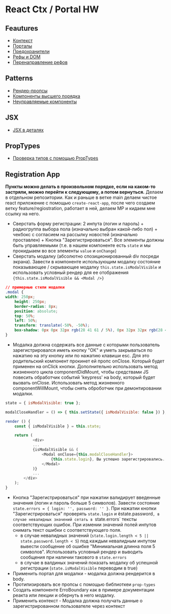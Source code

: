 # React Ctx / Portal HW

## Feautures
- [Контекст](https://ru.reactjs.org/docs/context.html)
- [Порталы](https://ru.reactjs.org/docs/portals.html)
- [Предохранители](https://ru.reactjs.org/docs/error-boundaries.html)
- [Рефы и DOM](https://ru.reactjs.org/docs/refs-and-the-dom.html)
- [Перенаправление рефов](https://ru.reactjs.org/docs/forwarding-refs.html)

## Patterns
- [Рендер-пропсы](https://ru.reactjs.org/docs/render-props.html)
- [Компоненты высшего порядка](https://ru.reactjs.org/docs/higher-order-components.html)
- [Неуправляемые компоненты](https://ru.reactjs.org/docs/uncontrolled-components.html)

## JSX
- [JSX в деталях](https://ru.reactjs.org/docs/jsx-in-depth.html)

## PropTypes
- [Проверка типов с помощью PropTypes](https://ru.reactjs.org/docs/typechecking-with-proptypes.html)

## Registration App
**Пункты можно делать в произвольном порядке, если на каком-то застряли, можно перейти к следующему, а потом вернуться.**
Делаем в отдельном репозитории. Как и раньше в ветке main делаем чистое react приложение с помощью `create-react-app`, после чего создаем ветку feature/regiostration, работает в ней, делаем МР и кидаем мне ссылку на него.
- Сверстать форму регистрации: 2 инпута (логин и пароль) + радиогруппа выбора пола (изначально выбран какой-либо пол) + чекбокс с согласием на рассылку новостей (изначально проставлен) + Кнопка "Зарегистрироваться". Все элементы должны быть управляемыми (т.е. в нашем компоненте есть `state` и мы прокидыаем во все элементы `value` и `onChange`)
- Сверстать модалку (абсолютно спозиционированный div посреди экрана). Завести в компоненте использующим модалку состояние показывающее / скрывающее модалку `this.state.isModalVisible` и использовать условный рендер для ее отображения `{this.state.isModalVisible && <Modal />}`
```css
// примерные стили модалки
.modal {
width: 250px;
    height: 250px;
    border-radius: 8px;
    position: absolute;
    top: 50%;
    left: 50%;
    transform: translate(-50%, -50%);
    box-shadow: 0px 0px 32px rgb(28 41 61 / 5%), 0px 32px 32px rgb(28 41 61 / 6%);
}
```
- Модалка должна содержать все данные с которыми пользователь зарегистрировался иметь кнопку "ОК" и уметь закрываться по нажатию на эту кнопку или по нажатию клавиши esc. Для это родительский компонент прокинет ей пропс onClose. Который будет применен на onClick кнопки. Дополнительно использовать метод жизненного цикла componentDidMount, чтобы средствами JS повесить обработчик событий 'keypress' на body, который будет вызвать onClose. Использовать метод жизненного componentWillMount, чтобы снять оброботчик при демонтировании модалки.
```javascript
state = { isModalVisible: true };

modalCloseHandler = () => { this.setState({ isModalVisible: false }) };

render () {
    const { isModalVisible } = this.state;

    return (
            <div>
            ...
            {isModalVisible && (
                <Modal onClose={this.modalCloseHandler}>
                    {this.state.login}, Вы успешно зарегистрировались...
                </Modal>
            )}
            ...
        </div>
    );
}
```
- Кнопка "Зарегистрироваться" при нажатии валидирует введенные значения (логин и пароль больше 5 символов). Завести состояние `state.errors = { login: '', password: '' }`. При нажатии кнопки "Зарегистрироваться" проверять `state.login` и ёstate.password`, в случае невалидных значений сетать в `state.errors` тексты соответствующих ошибок. При измении значений полей инпутов снимать текст ошибки с соответствующего поля.
    - в случае невалидных значений (`state.login.length < 5 || state.password.length < 5`) под каждым невалидным инпутом вывести сообщение об ошибке "Минимальная длинна поля 5 символов". Использовать условный рендер и выводить сообщения при наличии такового в `state.errors`
    - в случае в валдиных значений показать модалку об успешной регистрации (`state.isModalVisible` переводим в true)
- Применить портал для модалки - модалка должна рендерится в body.
- Протипизировать все пропсы с помощью библиоткеи `prop-types`
- Создать компоненте ErroBoundary как в примере документации реакта или лекции и обернуть в него модалку.
- Применить контекст - Модалка должна получать данные о зарегистрированном пользователе через контекст
